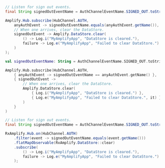 <amplify-block-switcher> <amplify-block name="Java">

```java
// Listen for sign out events.
final String signedOutEventName = AuthChannelEventName.SIGNED_OUT.toString();

Amplify.Hub.subscribe(HubChannel.AUTH,
    anyAuthEvent -> signedOutEventName.equals(anyAuthEvent.getName()),
    // When one arrives, clear the DataStore.
    signedOutEvent -> Amplify.DataStore.clear(
        () -> Log.i("MyAmplifyApp", "DataStore is cleared."),
        failure -> Log.e("MyAmplifyApp", "Failed to clear DataStore.")
    )
);
```

</amplify-block> <amplify-block name="Kotlin">

```kotlin
val signedOutEventName: String = AuthChannelEventName.SIGNED_OUT.toString()

Amplify.Hub.subscribe(HubChannel.AUTH,
    { anyAuthEvent -> signedOutEventName == anyAuthEvent.getName() },
    { signedOutEvent ->
        // When one arrives, clear the DataStore.
        Amplify.DataStore.clear(
            { Log.i("MyAmplifyApp", "DataStore is cleared.") },
            { Log.e("MyAmplifyApp", "Failed to clear DataStore.", it) }
        )
    }
)
```

</amplify-block>

<amplify-block name="RxJava">

```java
// Listen for sign out events.
final String signedOutEventName = AuthChannelEventName.SIGNED_OUT.toString();

RxAmplify.Hub.on(HubChannel.AUTH)
    .filter(event -> signedOutEventName.equals(event.getName()))
    .flatMapObservable(RxAmplify.DataStore::clear)
    .subscribe(
        () -> Log.i("MyAmplifyApp", "DataStore is cleared."),
        failure -> Log.e("MyAmplifyApp", "Failed to clear DataStore.")
    );
```

</amplify-block> </amplify-block-switcher>

